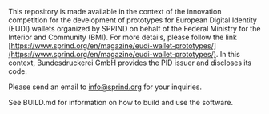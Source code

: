 This repository is made available in the context of the innovation competition for the development of prototypes for
European Digital Identity (EUDI) wallets organized by SPRIND on behalf of the Federal Ministry for the Interior
and Community (BMI). For more details, please follow the link [https://www.sprind.org/en/magazine/eudi-wallet-prototypes/](https://www.sprind.org/en/magazine/eudi-wallet-prototypes/). In this context, Bundesdruckerei GmbH provides the PID issuer and discloses its code.

Please send an email to info@sprind.org for your inquiries.

See BUILD.md for information on how to build and use the software.